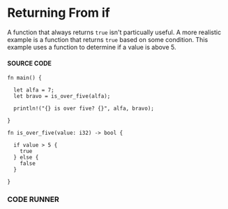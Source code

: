 # Returning From if

A function that always returns
`true` isn't particually useful. A
more realistic example is a function
that returns `true` based on some
condition. This example uses
a function to determine if a value
is above 5.

#### SOURCE CODE

```rust, noplayground, EXAMPLE1
fn main() {

  let alfa = 7;
  let bravo = is_over_five(alfa);

  println!("{} is over five? {}", alfa, bravo);

}

fn is_over_five(value: i32) -> bool {

  if value > 5 {
    true
  } else {
    false
  }

}
```

### CODE RUNNER

```rust, editable, CODE1

```
